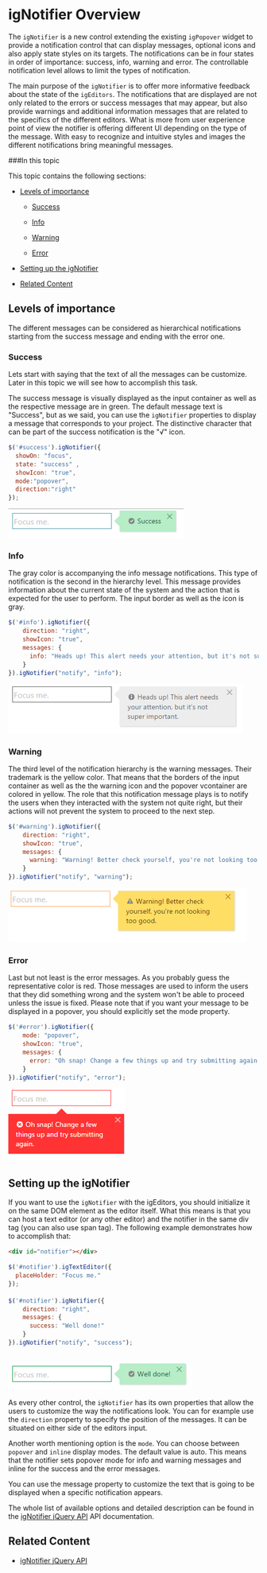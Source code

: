 ﻿<!--
|metadata|
{
    "fileName": "ignotifier-overview",
    "controlName": "igNotifier",
    "tags": ["Getting Started"]
}
|metadata|
-->

# igNotifier Overview

The `igNotifier` is a new control extending the existing `igPopover` widget to provide a notification control that can display messages, optional icons and also apply state styles on its targets. The notifications can be in four states in order of importance: success, info, warning and error. The controllable notification level allows to limit the types of notification. 
 
The main purpose of the `igNotifier` is to offer more informative feedback about the state of the `igEditors`. The notifications that are displayed are not only related to the errors or success messages that may appear, but also provide warnings and additional information messages that are related to the specifics of the different editors. What is more from user experience point of view the notifier is offering different UI depending on the type of the message. With easy to recognize and intuitive styles and images the different notifications bring meaningful messages.

###In this topic

This topic contains the following sections:

- [Levels of importance](#levels-importance)

	- [Success](#success)

	- [Info](#info)
 
	- [Warning](#warning)
	- [Error](#error)
-	[Setting up the igNotifier](#setting-up)
-	[Related Content](#related-content)


## <a id="levels-importance"></a>Levels of importance

The different messages can be considered as hierarchical notifications starting from the success message and ending with the error one.

### <a id="success"></a>Success 

Lets start with saying that the text of all the messages can be customize. Later in this topic we will see how to accomplish this task. 

The success message is visually displayed as the input container as well as the respective message are in green. The default message text is "Success", but as we said, you can use the `igNotifier` properties to display a message that corresponds to your project. The distinctive character that can be part of the success notification is the "√" icon.  

```js
$('#success').igNotifier({ 
  showOn: "focus", 
  state: "success" , 
  showIcon: "true", 
  mode:"popover", 
  direction:"right"
}); 
```

![](images/igNotifier_Success.png) 

### <a id="info"></a>Info

The gray color is accompanying the info message notifications. This type of notification is the second in the hierarchy level. This message provides information about the current state of the system and the action that is expected for the user to perform. The input border as well as the icon is gray. 

```js
$('#info').igNotifier({
    direction: "right",
	showIcon: "true",
    messages: {
      info: "Heads up! This alert needs your attention, but it's not super important."
    }
}).igNotifier("notify", "info");  
```

![](images/igNotifier_Info.png)

### <a id="warning"></a>Warning

The third level of the notification hierarchy is the warning messages. Their trademark is the yellow color. That means that the borders of the input container as well as the the warning icon and the popover vcontainer are colored in yellow. The role that this notification message plays is to notify the users when they interacted with the system not quite right, but their actions will not prevent the system to proceed to the next step. 


```js
$('#warning').igNotifier({
    direction: "right",
	showIcon: "true",
    messages: {
      warning: "Warning! Better check yourself, you're not looking too good."
    }
}).igNotifier("notify", "warning");
```
   
![](images/igNotifier_Warning.png)

### <a id="error"></a>Error

Last but not least is the error messages. As you probably guess the representative color is red. Those messages are used to inform the users that they did something wrong and the system won't be able to proceed unless the issue is fixed. Please note that if you want your message to be displayed in a popover, you should explicitly set the mode property.

```js
$('#error').igNotifier({
    mode: "popover",
	showIcon: "true",
    messages: {
      error: "Oh snap! Change a few things up and try submitting again."
    }
}).igNotifier("notify", "error");
```
![](images/igNotifier_Error.png)


## <a id="setting-up"></a>Setting up the igNotifier

If you want to use the `igNotifier` with the igEditors, you should initialize it on the same DOM element as the editor itself. What this means is that you can host a text editor (or any other editor) and the notifier in the same div tag (you can also use span tag). The following example demonstrates how to accomplish that:

```html
<div id="notifier"></div>
```   

```js
$('#notifier').igTextEditor({
  placeHolder: "Focus me."
});

$('#notifier').igNotifier({
    direction: "right",
    messages: {
      success: "Well done!"
    }
}).igNotifier("notify", "success");    
        
``` 

![](images/igNotifier_basic.png)

As every other control, the `igNotifier` has its own properties that allow the users to customize the way the notifications look. You can for example use the `direction` property to specify the position of the messages. It can be situated on either side of the editors input. 

Another worth mentioning option is the `mode`. You can choose between `popover` and `inline` display modes. The default value is auto. This means that the notifier sets popover mode for info and warning messages and inline for the success and the error messages. 

You can use the message property to customize the text that is going to be displayed when a specific notification appears. 

The whole list of available options and detailed description can be found in the [igNotifier jQuery API](%%jQueryApiUrl%%/ui.igNotifier) API documentation. 

## <a id="related-content"></a> Related Content

-	[igNotifier jQuery API](%%jQueryApiUrl%%/ui.igNotifier)
	